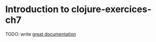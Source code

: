 # Introduction to clojure-exercices-ch7

TODO: write [great documentation](http://jacobian.org/writing/what-to-write/)
